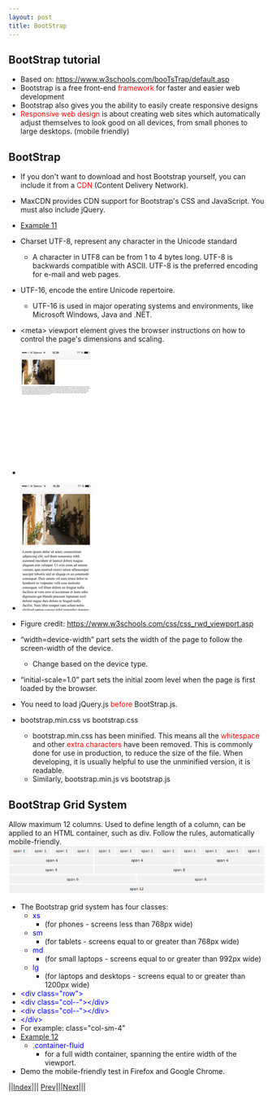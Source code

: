 ```yaml
---
layout: post
title: BootStrap
---
```


## BootStrap tutorial
* Based on: <https://www.w3schools.com/booTsTrap/default.asp>
* Bootstrap is a free front-end <font color=red>framework</font> for faster and easier web development
* Bootstrap also gives you the ability to easily create responsive designs
* <font color=red>Responsive web design</font> is about creating web sites which automatically adjust themselves to look good on all devices, from small phones to large desktops. (mobile friendly)

## BootStrap
* If you don't want to download and host Bootstrap yourself, you can include it from a <font color=red>CDN</font> (Content Delivery Network).
* MaxCDN provides CDN support for Bootstrap's CSS and JavaScript. You must also include jQuery.

* [Example 11](https://jsfiddle.net/rxb3ao6y/16/)
* Charset UTF-8, represent any character in the Unicode standard
  * A character in UTF8 can be from 1 to 4 bytes long. UTF-8 is backwards compatible with ASCII. UTF-8 is the preferred encoding for e-mail and web pages.
* UTF-16, encode the entire Unicode repertoire.
  * UTF-16 is used in major operating systems and environments, like Microsoft Windows, Java and .NET.
* \<meta\> viewport element gives the browser instructions on how to control the page's dimensions and scaling.

* ![](2.png)
* ![](1.png)
* Figure credit: https://www.w3schools.com/css/css_rwd_viewport.asp

* “width=device-width” part sets the width of the page to follow the screen-width of the device.
  * Change based on the device type.
* “initial-scale=1.0” part sets the initial zoom level when the page is first loaded by the browser.
* You need to load jQuery.js <font color=red>before</font> BootStrap.js.
* bootstrap.min.css vs bootstrap.css
  * bootstrap.min.css has been minified. This means all the <font color=red>whitespace</font> and other <font color=red>extra characters</font> have been removed. This is commonly done for use in production, to reduce the size of the file. When developing, it is usually helpful to use the unminified version, it is readable.
  * Similarly, bootstrap.min.js vs bootstrap.js

## BootStrap Grid System

Allow maximum 12 columns.
Used to define length of a column, can be applied to an HTML container, such as div.
Follow the rules, automatically mobile-friendly.
![](3.png)

* The Bootstrap grid system has four classes:
  * <font color=blue>xs</font>
    * (for phones - screens less than 768px wide)
  * <font color=blue>sm</font> 
    * (for tablets - screens equal to or greater than 768px wide)
  * <font color=blue>md</font> 
    * (for small laptops - screens equal to or greater than 992px wide)
  * <font color=blue>lg</font> 
    * (for laptops and desktops - screens equal to or greater than 1200px wide)
* <font color=blue>&lt;div class="row"&gt;</font>
* <font color=blue>&lt;div class="col-*-*">&lt;/div&gt;</font>
* <font color=blue>&lt;div class="col-*-*">&lt;/div&gt;</font>
* <font color=blue>&lt;/div&gt;</font>
* For example: class="col-sm-4"
* [Example 12](https://jsfiddle.net/rxb3ao6y/17/)
  * <font color=blue>.container-fluid</font> 
    * for a full width container, spanning the entire width of the viewport.
* Demo the mobile-friendly test in Firefox and Google Chrome.

||[Index](../../../)||| [Prev](../file4)|||[Next](../file6)|||


